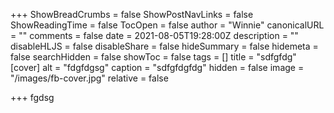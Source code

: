 +++
ShowBreadCrumbs = false
ShowPostNavLinks = false
ShowReadingTime = false
TocOpen = false
author = "Winnie"
canonicalURL = ""
comments = false
date = 2021-08-05T19:28:00Z
description = ""
disableHLJS = false
disableShare = false
hideSummary = false
hidemeta = false
searchHidden = false
showToc = false
tags = []
title = "sdfgfdg"
[cover]
alt = "fdgfdgsg"
caption = "sdfgfdgfdg"
hidden = false
image = "/images/fb-cover.jpg"
relative = false

+++
fgdsg